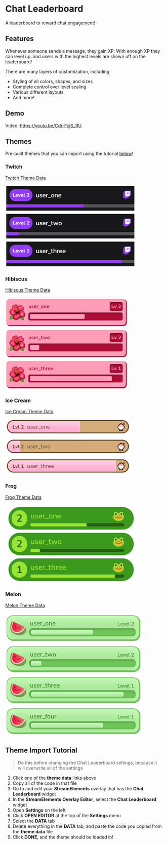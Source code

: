 # Chat Leaderboard
A leaderboard to reward chat engagement!

## Features
Whenever someone sends a message, they gain XP. With enough XP they can level up, and users with the highest levels are shown off on the leaderboard!

There are many layers of customization, including:
- Styling of all colors, shapes, and sizes
- Complete control over level scaling
- Various different layouts
- And more!

## Demo
Video: https://youtu.be/Cdr-FcjS_RU

## Themes
Pre-built themes that you can import using the tutorial [below](#theme-import-tutorial)!

### Twitch
[Twitch Theme Data](themes/twitch.json)

![Twitch Theme Preview](themes/twitch_preview.png)

### Hibiscus
[Hibiscus Theme Data](themes/hibiscus.json)

![Hibiscus Theme Preview](themes/hibiscus_preview.png)

### Ice Cream
[Ice Cream Theme Data](themes/icecream.json)

![Ice Cream Theme Preview](themes/icecream_preview.png)

### Frog
[Frog Theme Data](themes/frog.json)

![Frog Theme Preview](themes/frog_preview.png)

### Melon
[Melon Theme Data](themes/melon.json)

![Melon Theme Preview](themes/melon_preview.png)



## Theme Import Tutorial
> Do this before changing the Chat Leaderboard settings, because it will overwrite all of the settings
1. Click one of the **theme data** links above
1. Copy all of the code in that file
1. Go to and edit your **StreamElements** overlay that has the **Chat Leaderboard** widget
1. In the **StreamElements Overlay Editor**, select the **Chat Leaderboard** widget
1. Open **Settings** on the left
1. Click **OPEN EDITOR** at the top of the **Settings** menu
1. Select the **DATA** tab
1. Delete everything in the **DATA** tab, and paste the code you copied from the **theme data** file
1. Click **DONE**, and the theme should be loaded in!


